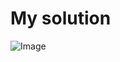 # My solution 
![Image](https://github.com/user-attachments/assets/c5fbb130-f528-4e21-b7a2-3a98a060b257)
